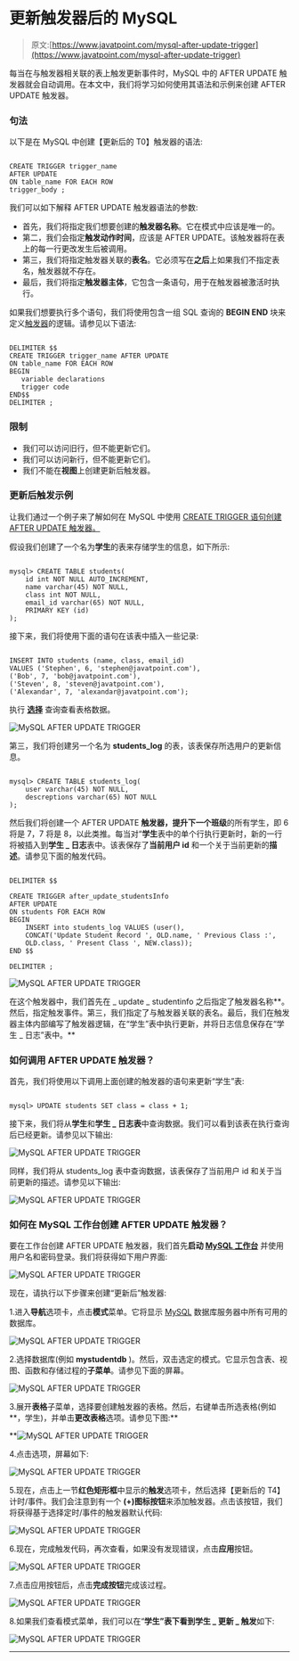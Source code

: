 # 更新触发器后的 MySQL

> 原文:[https://www.javatpoint.com/mysql-after-update-trigger](https://www.javatpoint.com/mysql-after-update-trigger)

每当在与触发器相关联的表上触发更新事件时，MySQL 中的 AFTER UPDATE 触发器就会自动调用。在本文中，我们将学习如何使用其语法和示例来创建 AFTER UPDATE 触发器。

### 句法

以下是在 MySQL 中创建【更新后的 T0】触发器的语法:

```

CREATE TRIGGER trigger_name 
AFTER UPDATE
ON table_name FOR EACH ROW
trigger_body ;

```

我们可以如下解释 AFTER UPDATE 触发器语法的参数:

*   首先，我们将指定我们想要创建的**触发器名称**。它在模式中应该是唯一的。
*   第二，我们会指定**触发动作时间**，应该是 AFTER UPDATE。该触发器将在表上的每一行更改发生后被调用。
*   第三，我们将指定触发器关联的**表名**。它必须写在**之后**上如果我们不指定表名，触发器就不存在。
*   最后，我们将指定**触发器主体**，它包含一条语句，用于在触发器被激活时执行。

如果我们想要执行多个语句，我们将使用包含一组 SQL 查询的 **BEGIN END** 块来定义[触发器](https://www.javatpoint.com/mysql-trigger)的逻辑。请参见以下语法:

```

DELIMITER $$ 
CREATE TRIGGER trigger_name AFTER UPDATE
ON table_name FOR EACH ROW
BEGIN
   variable declarations
   trigger code
END$$
DELIMITER ;

```

### 限制

*   我们可以访问旧行，但不能更新它们。
*   我们可以访问新行，但不能更新它们。
*   我们不能在**视图**上创建更新后触发器。

### 更新后触发示例

让我们通过一个例子来了解如何在 MySQL 中使用 [CREATE TRIGGER 语句创建 AFTER UPDATE 触发器。](mysql-create-trigger)

假设我们创建了一个名为**学生**的表来存储学生的信息，如下所示:

```

mysql> CREATE TABLE students(  
    id int NOT NULL AUTO_INCREMENT,  
    name varchar(45) NOT NULL,  
    class int NOT NULL,  
    email_id varchar(65) NOT NULL,  
    PRIMARY KEY (id)  
);

```

接下来，我们将使用下面的语句在该表中插入一些记录:

```

INSERT INTO students (name, class, email_id)   
VALUES ('Stephen', 6, 'stephen@javatpoint.com'), 
('Bob', 7, 'bob@javatpoint.com'), 
('Steven', 8, 'steven@javatpoint.com'), 
('Alexandar', 7, 'alexandar@javatpoint.com');

```

执行 **[选择](https://www.javatpoint.com/mysql-select)** 查询查看表格数据。

![MySQL AFTER UPDATE TRIGGER](../Images/4f797eaaa55265057ed61a5b9a0b2f3c.png)

第三，我们将创建另一个名为 **students_log** 的表，该表保存所选用户的更新信息。

```

mysql> CREATE TABLE students_log(  
    user varchar(45) NOT NULL,  
    descreptions varchar(65) NOT NULL
);

```

然后我们将创建一个 AFTER UPDATE **触发器，提升下一个班级**的所有学生，即 6 将是 7，7 将是 8，以此类推。每当对“**学生**表中的单个行执行更新时，新的一行将被插入到**学生 _ 日志**表中。该表保存了**当前用户 id** 和一个关于当前更新的**描述**。请参见下面的触发代码。

```

DELIMITER $$

CREATE TRIGGER after_update_studentsInfo
AFTER UPDATE
ON students FOR EACH ROW
BEGIN
    INSERT into students_log VALUES (user(), 
	CONCAT('Update Student Record ', OLD.name, ' Previous Class :',
	OLD.class, ' Present Class ', NEW.class));
END $$

DELIMITER ;

```

![MySQL AFTER UPDATE TRIGGER](../Images/e3993c03e43f80d2e1db680cc0989de5.png)

在这个触发器中，我们首先在 _ update _ studentinfo 之后指定了触发器名称**。然后，指定触发事件。第三，我们指定了与触发器关联的表名。最后，我们在触发器主体内部编写了触发器逻辑，在“学生”表中执行更新，并将日志信息保存在“学生 _ 日志”表中。**

### 如何调用 AFTER UPDATE 触发器？

首先，我们将使用以下调用上面创建的触发器的语句来更新“学生”表:

```

mysql> UPDATE students SET class = class + 1;

```

接下来，我们将从**学生**和**学生 _ 日志表**中查询数据。我们可以看到该表在执行查询后已经更新。请参见以下输出:

![MySQL AFTER UPDATE TRIGGER](../Images/c9ab71951bee784f67083a3c16ce50b2.png)

同样，我们将从 students_log 表中查询数据，该表保存了当前用户 id 和关于当前更新的描述。请参见以下输出:

![MySQL AFTER UPDATE TRIGGER](../Images/90d3a6748523375dd5c6fa0c679760ac.png)

### 如何在 MySQL 工作台创建 AFTER UPDATE 触发器？

要在工作台创建 AFTER UPDATE 触发器，我们首先**启动 [MySQL 工作台](https://www.javatpoint.com/mysql-workbench)** 并使用用户名和密码登录。我们将获得如下用户界面:

![MySQL AFTER UPDATE TRIGGER](../Images/a17be80d1de130e9872fca81a0de9046.png)

现在，请执行以下步骤来创建“更新后”触发器:

1.进入**导航**选项卡，点击**模式**菜单。它将显示 [MySQL](https://www.javatpoint.com/mysql-tutorial) 数据库服务器中所有可用的数据库。

![MySQL AFTER UPDATE TRIGGER](../Images/eeed16e82c5487269e303ebc3d4949cb.png)

2.选择数据库(例如 **mystudentdb** )。然后，双击选定的模式。它显示包含表、视图、函数和存储过程的**子菜单**。请参见下面的屏幕。

![MySQL AFTER UPDATE TRIGGER](../Images/ccf4f49dca50ab8f2d57e3a74343619c.png)

3.展开**表格**子菜单，选择要创建触发器的表格。然后，右键单击所选表格(例如**，学生)，并单击**更改表格**选项。请参见下图:**

**![MySQL AFTER UPDATE TRIGGER](../Images/a2316f266c40c3684777f2a5a6383bdf.png)

4.点击选项，屏幕如下:

![MySQL AFTER UPDATE TRIGGER](../Images/a1921e16975fa5b7154028b666535830.png)

5.现在，点击上一节**红色矩形框**中显示的**触发**选项卡，然后选择【更新后的 T4】计时/事件。我们会注意到有一个 **(+)图标按钮**来添加触发器。点击该按钮，我们将获得基于选择定时/事件的触发器默认代码:

![MySQL AFTER UPDATE TRIGGER](../Images/7cf4b12d5577aa54c1e31e427e7aae34.png)

6.现在，完成触发代码，再次查看，如果没有发现错误，点击**应用**按钮。

![MySQL AFTER UPDATE TRIGGER](../Images/32bd82c66bcb1b7bfcad2839c33777b8.png)

7.点击应用按钮后，点击**完成按钮**完成该过程。

![MySQL AFTER UPDATE TRIGGER](../Images/649ba885947de32e171a2518efd7a76e.png)

8.如果我们查看模式菜单，我们可以在“**学生”**表下看到**学生 _ 更新 _ 触发**如下:

![MySQL AFTER UPDATE TRIGGER](../Images/04d188b0a70dc8f0702ff5e6a2e9bd9b.png)

* * ***